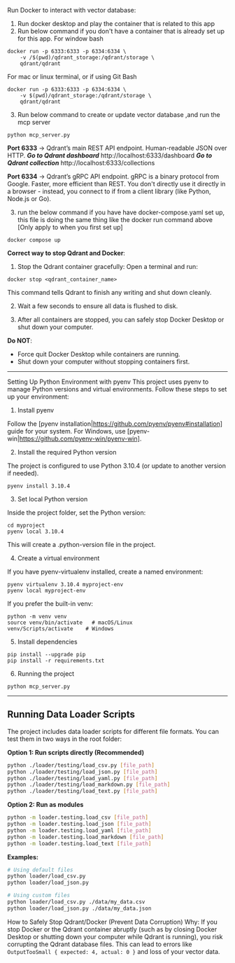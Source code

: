 Run Docker to interact with vector database:
1. Run docker desktop and play the container that is related to this app
2. Run below command if you don't have a container that is already set up for this app. 
For window bash
```
docker run -p 6333:6333 -p 6334:6334 \
    -v /$(pwd)/qdrant_storage:/qdrant/storage \
    qdrant/qdrant
```
For mac or linux terminal, or if using Git Bash
```
docker run -p 6333:6333 -p 6334:6334 \
    -v $(pwd)/qdrant_storage:/qdrant/storage \
    qdrant/qdrant
```
3. Run below command to create or update vector database ,and run the mcp server
```
python mcp_server.py
```
**Port 6333** → Qdrant’s main REST API endpoint. Human-readable JSON over HTTP.
***Go to Qdrant dashboard***
http://localhost:6333/dashboard
***Go to Qdrant collection***
http://localhost:6333/collections

**Port 6334** → Qdrant’s gRPC API endpoint. gRPC is a binary protocol from Google. Faster, more efficient than REST. You don't directly use it directly in a browser - instead, you connect to if from a client library (like Python, Node.js or Go).

3. run the below command if you have have docker-compose.yaml set up, this file is doing the same thing like the docker run command above [Only apply to when you first set up] 
```
docker compose up 
```

**Correct way to stop Qdrant and Docker**:

1. Stop the Qdrant container gracefully:
Open a terminal and run:
```
docker stop <qdrant_container_name>
```
This command tells Qdrant to finish any writing and shut down cleanly.

2. Wait a few seconds to ensure all data is flushed to disk.

3. After all containers are stopped, you can safely stop Docker Desktop or shut down your computer.

**Do NOT**:

- Force quit Docker Desktop while containers are running.
- Shut down your computer without stopping containers first.


---
Setting Up Python Environment with pyenv
This project uses pyenv to manage Python versions and virtual environments. Follow these steps to set up your environment:

1. Install pyenv

Follow the [pyenv installation|https://github.com/pyenv/pyenv#installation] guide
 for your system.
For Windows, use [pyenv-win|https://github.com/pyenv-win/pyenv-win].

2. Install the required Python version

The project is configured to use Python 3.10.4 (or update to another version if needed).
```
pyenv install 3.10.4
```

3. Set local Python version

Inside the project folder, set the Python version:
```
cd myproject
pyenv local 3.10.4
```

This will create a .python-version file in the project.

4. Create a virtual environment

If you have pyenv-virtualenv installed, create a named environment:
```
pyenv virtualenv 3.10.4 myproject-env
pyenv local myproject-env
```

If you prefer the built-in venv:
```
python -m venv venv
source venv/bin/activate   # macOS/Linux
venv/Scripts/activate    # Windows
```

5. Install dependencies
```
pip install --upgrade pip
pip install -r requirements.txt
```

6. Running the project
```
python mcp_server.py
```

---
## Running Data Loader Scripts

The project includes data loader scripts for different file formats. You can test them in two ways in the root folder:

**Option 1: Run scripts directly (Recommended)**
```bash
python ./loader/testing/load_csv.py [file_path]
python ./loader/testing/load_json.py [file_path]
python ./loader/testing/load_yaml.py [file_path]
python ./loader/testing/load_markdown.py [file_path]
python ./loader/testing/load_text.py [file_path]
```

**Option 2: Run as modules**
```bash
python -m loader.testing.load_csv [file_path]
python -m loader.testing.load_json [file_path]
python -m loader.testing.load_yaml [file_path]
python -m loader.testing.load_markdown [file_path]
python -m loader.testing.load_text [file_path]
```

**Examples:**
```bash
# Using default files
python loader/load_csv.py
python loader/load_json.py

# Using custom files
python loader/load_csv.py ./data/my_data.csv
python loader/load_json.py ./data/my_data.json
```

How to Safely Stop Qdrant/Docker (Prevent Data Corruption)
Why:
If you stop Docker or the Qdrant container abruptly (such as by closing Docker Desktop or shutting down your computer while Qdrant is running), you risk corrupting the Qdrant database files. This can lead to errors like ```OutputTooSmall { expected: 4, actual: 0 }``` and loss of your vector data.

